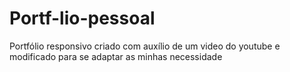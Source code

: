 # Portf-lio-pessoal
Portfólio responsivo criado com auxílio de um video do youtube e modificado para se adaptar as minhas necessidade
